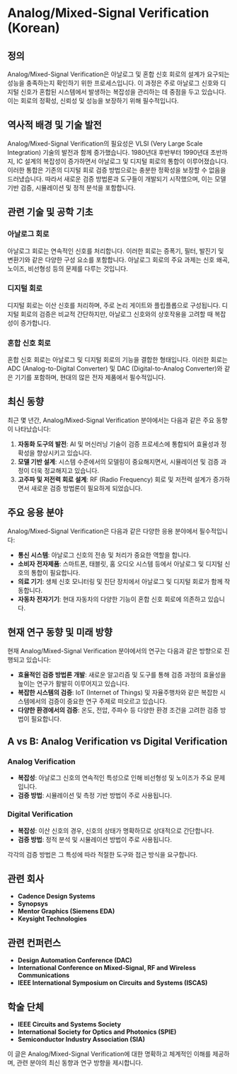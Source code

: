 # Analog/Mixed-Signal Verification (Korean)

## 정의

Analog/Mixed-Signal Verification은 아날로그 및 혼합 신호 회로의 설계가 요구되는 성능을 충족하는지 확인하기 위한 프로세스입니다. 이 과정은 주로 아날로그 신호와 디지털 신호가 혼합된 시스템에서 발생하는 복잡성을 관리하는 데 중점을 두고 있습니다. 이는 회로의 정확성, 신뢰성 및 성능을 보장하기 위해 필수적입니다.

## 역사적 배경 및 기술 발전

Analog/Mixed-Signal Verification의 필요성은 VLSI (Very Large Scale Integration) 기술의 발전과 함께 증가했습니다. 1980년대 후반부터 1990년대 초반까지, IC 설계의 복잡성이 증가하면서 아날로그 및 디지털 회로의 통합이 이루어졌습니다. 이러한 통합은 기존의 디지털 회로 검증 방법으로는 충분한 정확성을 보장할 수 없음을 드러냈습니다. 따라서 새로운 검증 방법론과 도구들이 개발되기 시작했으며, 이는 모델 기반 검증, 시뮬레이션 및 정적 분석을 포함합니다.

## 관련 기술 및 공학 기초

### 아날로그 회로

아날로그 회로는 연속적인 신호를 처리합니다. 이러한 회로는 증폭기, 필터, 발진기 및 변환기와 같은 다양한 구성 요소를 포함합니다. 아날로그 회로의 주요 과제는 신호 왜곡, 노이즈, 비선형성 등의 문제를 다루는 것입니다.

### 디지털 회로

디지털 회로는 이산 신호를 처리하며, 주로 논리 게이트와 플립플롭으로 구성됩니다. 디지털 회로의 검증은 비교적 간단하지만, 아날로그 신호와의 상호작용을 고려할 때 복잡성이 증가합니다.

### 혼합 신호 회로

혼합 신호 회로는 아날로그 및 디지털 회로의 기능을 결합한 형태입니다. 이러한 회로는 ADC (Analog-to-Digital Converter) 및 DAC (Digital-to-Analog Converter)와 같은 기기를 포함하며, 현대의 많은 전자 제품에서 필수적입니다.

## 최신 동향

최근 몇 년간, Analog/Mixed-Signal Verification 분야에서는 다음과 같은 주요 동향이 나타났습니다:

1. **자동화 도구의 발전**: AI 및 머신러닝 기술이 검증 프로세스에 통합되어 효율성과 정확성을 향상시키고 있습니다.
2. **모델 기반 설계**: 시스템 수준에서의 모델링이 중요해지면서, 시뮬레이션 및 검증 과정이 더욱 정교해지고 있습니다.
3. **고주파 및 저전력 회로 설계**: RF (Radio Frequency) 회로 및 저전력 설계가 증가하면서 새로운 검증 방법론이 필요하게 되었습니다.

## 주요 응용 분야

Analog/Mixed-Signal Verification은 다음과 같은 다양한 응용 분야에서 필수적입니다:

- **통신 시스템**: 아날로그 신호의 전송 및 처리가 중요한 역할을 합니다.
- **소비자 전자제품**: 스마트폰, 태블릿, 홈 오디오 시스템 등에서 아날로그 및 디지털 신호의 통합이 필요합니다.
- **의료 기기**: 생체 신호 모니터링 및 진단 장치에서 아날로그 및 디지털 회로가 함께 작동합니다.
- **자동차 전자기기**: 현대 자동차의 다양한 기능이 혼합 신호 회로에 의존하고 있습니다.

## 현재 연구 동향 및 미래 방향

현재 Analog/Mixed-Signal Verification 분야에서의 연구는 다음과 같은 방향으로 진행되고 있습니다:

- **효율적인 검증 방법론 개발**: 새로운 알고리즘 및 도구를 통해 검증 과정의 효율성을 높이는 연구가 활발히 이루어지고 있습니다.
- **복잡한 시스템의 검증**: IoT (Internet of Things) 및 자율주행차와 같은 복잡한 시스템에서의 검증이 중요한 연구 주제로 떠오르고 있습니다.
- **다양한 환경에서의 검증**: 온도, 전압, 주파수 등 다양한 환경 조건을 고려한 검증 방법이 필요합니다.

## A vs B: Analog Verification vs Digital Verification

### Analog Verification

- **복잡성**: 아날로그 신호의 연속적인 특성으로 인해 비선형성 및 노이즈가 주요 문제입니다.
- **검증 방법**: 시뮬레이션 및 측정 기반 방법이 주로 사용됩니다.
  
### Digital Verification

- **복잡성**: 이산 신호의 경우, 신호의 상태가 명확하므로 상대적으로 간단합니다.
- **검증 방법**: 정적 분석 및 시뮬레이션 방법이 주로 사용됩니다.

각각의 검증 방법은 그 특성에 따라 적절한 도구와 접근 방식을 요구합니다.

## 관련 회사

- **Cadence Design Systems**
- **Synopsys**
- **Mentor Graphics (Siemens EDA)**
- **Keysight Technologies**

## 관련 컨퍼런스

- **Design Automation Conference (DAC)**
- **International Conference on Mixed-Signal, RF and Wireless Communications**
- **IEEE International Symposium on Circuits and Systems (ISCAS)**

## 학술 단체

- **IEEE Circuits and Systems Society**
- **International Society for Optics and Photonics (SPIE)**
- **Semiconductor Industry Association (SIA)**

이 글은 Analog/Mixed-Signal Verification에 대한 명확하고 체계적인 이해를 제공하며, 관련 분야의 최신 동향과 연구 방향을 제시합니다.